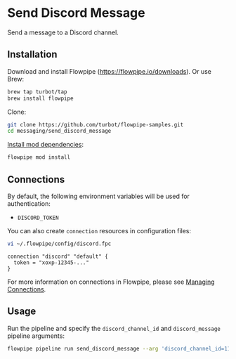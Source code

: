 # Send Discord Message

Send a message to a Discord channel.

## Installation

Download and install Flowpipe (https://flowpipe.io/downloads). Or use Brew:

```sh
brew tap turbot/tap
brew install flowpipe
```

Clone:

```sh
git clone https://github.com/turbot/flowpipe-samples.git
cd messaging/send_discord_message
```

[Install mod dependencies](https://flowpipe.io/docs/build/mod-dependencies#mod-dependencies):

```sh
flowpipe mod install
```

## Connections

By default, the following environment variables will be used for authentication:

- `DISCORD_TOKEN`

You can also create `connection` resources in configuration files:

```sh
vi ~/.flowpipe/config/discord.fpc
```

```hcl
connection "discord" "default" {
  token = "xoxp-12345-..."
}
```

For more information on connections in Flowpipe, please see [Managing Connections](https://flowpipe.io/docs/run/connections).

## Usage

Run the pipeline and specify the `discord_channel_id` and `discord_message` pipeline arguments:

```sh
flowpipe pipeline run send_discord_message --arg 'discord_channel_id=1162602104318332928' --arg 'discord_message=Hello world'
```
